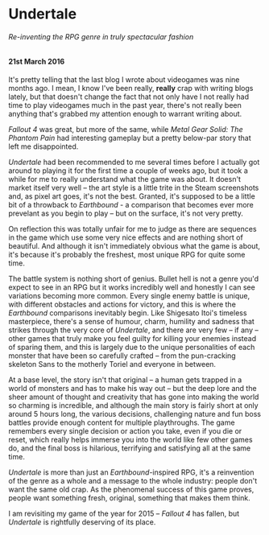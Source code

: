 # Undertale

###### Re-inventing the RPG genre in truly spectacular fashion

#### 21st March 2016

It's pretty telling that the last blog I wrote about videogames was nine months ago. I mean, I know I've been really, **really** crap with writing blogs lately, but that doesn't change the fact that not only have I not really had time to play videogames much in the past year, there's not really been anything that's grabbed my attention enough to warrant writing about.

*Fallout 4* was great, but more of the same, while *Metal Gear Solid: The Phantom Pain* had interesting gameplay but a pretty below-par story that left me disappointed.

*Undertale* had been recommended to me several times before I actually got around to playing it for the first time a couple of weeks ago, but it took a while for me to really understand what the game was about. It doesn't market itself very well – the art style is a little trite in the Steam screenshots and, as pixel art goes, it's not the best. Granted, it's supposed to be a little bit of a throwback to *Earthbound* - a comparison that becomes ever more prevelant as you begin to play – but on the surface, it's not very pretty.

On reflection this was totally unfair for me to judge as there are sequences in the game which use some very nice effects and are nothing short of beautiful. And although it isn't immediately obvious what the game is about, it's because it's probably the freshest, most unique RPG for quite some time.

The battle system is nothing short of genius. Bullet hell is not a genre you'd expect to see in an RPG but it works incredibly well and honestly I can see variations becoming more common. Every single enemy battle is unique, with different obstacles and actions for victory, and this is where the *Earthbound* comparisons inevitably begin. Like Shigesato Itoi's timeless masterpiece, there's a sense of humour, charm, humility and sadness that strikes through the very core of *Undertale*, and there are very few – if any – other games that truly make you feel guilty for killing your enemies instead of sparing them, and this is largely due to the unique personalities of each monster that have been so carefully crafted – from the pun-cracking skeleton Sans to the motherly Toriel and everyone in between. 

At a base level, the story isn't that original – a human gets trapped in a world of monsters and has to make his way out – but the deep lore and the sheer amount of thought and creativity that has gone into making the world so charming is incredible, and although the main story is fairly short at only around 5 hours long, the various decisions, challenging nature and fun boss battles provide enough content for multiple playthroughs. The game remembers every single decision or action you take, even if you die or reset, which really helps immerse you into the world like few other games do, and the final boss is hilarious, terrifying and satisfying all at the same time.

*Undertale* is more than just an *Earthbound*-inspired RPG, it's a reinvention of the genre as a whole and a message to the whole industry: people don't want the same old crap. As the phenomenal success of this game proves, people want something fresh, original, something that makes them think.

I am revisiting my game of the year for 2015 – *Fallout 4* has fallen, but *Undertale* is rightfully deserving of its place.